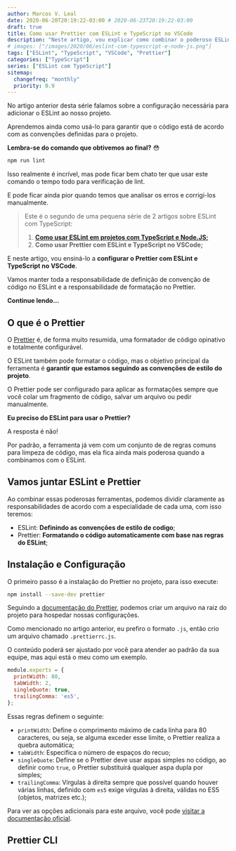 ```yaml
---
author: Marcos V. Leal
date: 2020-06-20T20:19:22-03:00 # 2020-06-23T20:19:22-03:00
draft: true
title: Como usar Prettier com ESLint e TypeScript no VSCode
description: "Neste artigo, vou explicar como combinar o poderoso ESLint com o formatador de código JavaScript mais famoso do mercado."
# images: ["/images/2020/06/eslint-com-typescript-e-node-js.png"]
tags: ["ESLint", "TypeScript", "VSCode", "Prettier"]
categories: ["TypeScript"]
series: ["ESLint com TypeScript"]
sitemap:
  changefreq: "monthly"
  priority: 0.9
---
```


No artigo anterior desta série falamos sobre a configuração necessária para adicionar o ESLint ao nosso projeto.

Aprendemos ainda como usá-lo para garantir que o código está de acordo com as convenções definidas para o projeto.

**Lembra-se do comando que obtivemos ao final?** :flushed:

```bash
npm run lint
```

Isso realmente é incrível, mas pode ficar bem chato ter que usar este comando o tempo todo para verificação de lint.

E pode ficar ainda pior quando temos que analisar os erros e corrigi-los manualmente.

> Este é o segundo de uma pequena série de 2 artigos sobre ESLint com TypeScript:
>
> 1. [__Como usar ESLint em projetos com TypeScript e Node.JS;__](/posts/como-usar-eslint-em-projetos-com-typescript-e-node.js)
> 2. __Como usar Prettier com ESLint e TypeScript no VSCode;__

E neste artigo, vou ensiná-lo a __configurar o Prettier com ESLint e TypeScript no VSCode__.

Vamos manter toda a responsabilidade de definição de convenção de código no ESLint e a responsabilidade de formatação no Prettier.

**Continue lendo...**

## O que é o Prettier

O [Prettier](https://prettier.io/) é, de forma muito resumida, uma formatador de código opinativo e totalmente configurável.

O ESLint também pode formatar o código, mas o objetivo principal da ferramenta é **garantir que estamos seguindo as convenções de estilo do projeto**.

O Prettier pode ser configurado para aplicar as formatações sempre que você colar um fragmento de código, salvar um arquivo ou pedir manualmente.

**Eu preciso do ESLint para usar o Prettier?**

A resposta é não!

Por padrão, a ferramenta já vem com um conjunto de de regras comuns para limpeza de código, mas ela fica ainda mais poderosa quando a combinamos com o ESLint.

## Vamos juntar ESLint e Prettier

Ao combinar essas poderosas ferramentas, podemos dividir claramente as responsabilidades de acordo com a especialidade de cada uma, com isso teremos:

- ESLint: **Definindo as convenções de estilo de codigo**;
- Prettier: **Formatando o código automaticamente com base nas regras do ESLint**;

## Instalação e Configuração

O primeiro passo é a instalação do Prettier no projeto, para isso execute:

```bash
npm install --save-dev prettier
```

Seguindo a [documentação do Prettier](https://prettier.io/docs/en/index.html), podemos criar um arquivo na raiz do projeto para hospedar nossas configurações.

Como mencionado no artigo anterior, eu prefiro o formato `.js`, então crio um arquivo chamado `.prettierrc.js`.

O conteúdo poderá ser ajustado por você para atender ao padrão da sua equipe, mas aqui está o meu como um exemplo.

```js
module.exports = {
  printWidth: 80,
  tabWidth: 2,
  singleQuote: true,
  trailingComma: 'es5',
};
```

Essas regras definem o seguinte:

- `printWidth`: Define o comprimento máximo de cada linha para 80 caracteres, ou seja, se alguma exceder esse limite, o Prettier realiza a quebra automática;
- `tabWidth`: Especifica o número de espaços do recuo;
- `singleQuote`: Define se o Prettier deve usar aspas simples no código, ao definir como `true`, o Prettier substituirá qualquer aspa dupla por simples;
- `trailingComma`: Vírgulas à direita sempre que possível quando houver várias linhas, definido com `es5` exige vírgulas à direita, válidas no ES5 (objetos, matrizes etc.);

Para ver as opções adicionais para este arquivo, você pode [visitar a documentação oficial](https://prettier.io/docs/en/options.html).

## Prettier CLI
